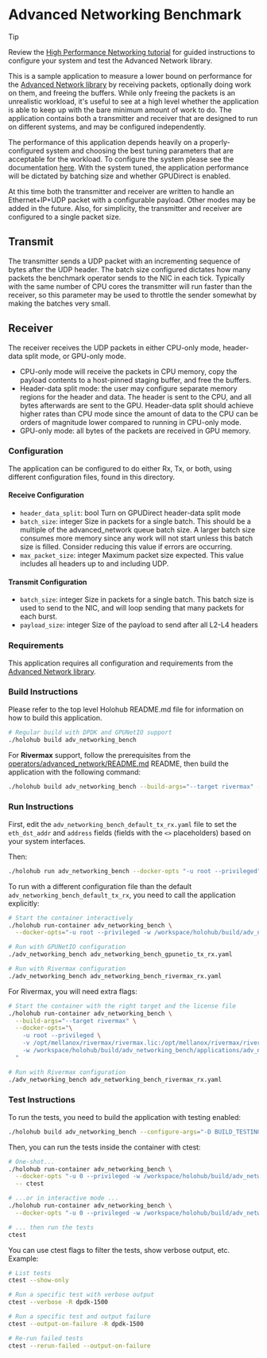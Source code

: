 # Advanced Networking Benchmark

> [!TIP]
> Review the [High Performance Networking tutorial](/tutorials/high_performance_networking/README.md) for guided
> instructions to configure your system and test the Advanced Network library.

This is a sample application to measure a lower bound on performance for the [Advanced Network
library](/operators/advanced_network/README.md) by receiving packets, optionally doing work on them, and freeing
the buffers. While only freeing the packets is an unrealistic workload, it's useful to see at a high level whether
the application is able to keep up with the bare minimum amount of work to do. The application contains both a
transmitter and receiver that are designed to run on different systems, and may be configured independently.

The performance of this application depends heavily on a properly-configured system and choosing the best
tuning parameters that are acceptable for the workload. To configure the system please see the documentation
[here](/tutorials/high_performance_networking/README.md). With the system tuned, the application performance
will be dictated by batching size and whether GPUDirect is enabled.

At this time both the transmitter and receiver are written to handle an Ethernet+IP+UDP packet with a
configurable payload. Other modes may be added in the future. Also, for simplicity, the transmitter and
receiver are configured to a single packet size.

## Transmit

The transmitter sends a UDP packet with an incrementing sequence of bytes after the UDP header. The batch
size configured dictates how many packets the benchmark operator sends to the NIC in each tick. Typically with
the same number of CPU cores the transmitter will run faster than the receiver, so this parameter may be used
to throttle the sender somewhat by making the batches very small.

## Receiver

The receiver receives the UDP packets in either CPU-only mode, header-data split mode, or GPU-only mode.
- CPU-only mode will receive the packets in CPU memory, copy the payload contents to a host-pinned staging buffer,
  and free the buffers.
- Header-data split mode: the user may configure separate memory regions for the header and data. The header is
  sent to the CPU, and all bytes afterwards are sent to the GPU. Header-data split should achieve higher
  rates than CPU mode since the amount of data to the CPU can be orders of magnitude lower compared to running
  in CPU-only mode.
- GPU-only mode: all bytes of the packets are received in GPU memory.

### Configuration

The application can be configured to do either Rx, Tx, or both, using different configuration files,
found in this directory.

#### Receive Configuration

- `header_data_split`: bool
  Turn on GPUDirect header-data split mode
- `batch_size`: integer
  Size in packets for a single batch. This should be a multiple of the advanced_network queue batch size.
  A larger batch size consumes more memory since any work will not start unless this batch size is filled. Consider
  reducing this value if errors are occurring.
- `max_packet_size`: integer
  Maximum packet size expected. This value includes all headers up to and including UDP.

#### Transmit Configuration

- `batch_size`: integer
  Size in packets for a single batch. This batch size is used to send to the NIC, and
  will loop sending that many packets for each burst.
- `payload_size`: integer
  Size of the payload to send after all L2-L4 headers

### Requirements

This application requires all configuration and requirements from the [Advanced Network library](/operators/advanced_network/README.md).

### Build Instructions

Please refer to the top level Holohub README.md file for information on how to build this application.

```bash
# Regular build with DPDK and GPUNetIO support
./holohub build adv_networking_bench
```

For **Rivermax** support, follow the prerequisites from the [operators/advanced_network/README.md](/operators/advanced_network/README.md) README, then build the application with the following command:

```bash
./holohub build adv_networking_bench --build-args="--target rivermax" --configure-args="-D ANO_MGR:STRING=rivermax"
```

### Run Instructions

First, edit the `adv_networking_bench_default_tx_rx.yaml` file to set the `eth_dst_addr` and `address` fields (fields with the `<>` placeholders) based on your system interfaces.

Then:

```bash
./holohub run adv_networking_bench --docker-opts "-u root --privileged" --language cpp
```

To run with a different configuration file than the default `adv_networking_bench_default_tx_rx`, you need to call the application explicitly:

```bash
# Start the container interactively
./holohub run-container adv_networking_bench \
  --docker-opts="-u root --privileged -w /workspace/holohub/build/adv_networking_bench/applications/adv_networking_bench/cpp"

# Run with GPUNetIO configuration
./adv_networking_bench adv_networking_bench_gpunetio_tx_rx.yaml

# Run with Rivermax configuration
./adv_networking_bench adv_networking_bench_rivermax_rx.yaml
```

For Rivermax, you will need extra flags:

```bash
# Start the container with the right target and the license file
./holohub run-container adv_networking_bench \
  --build-args="--target rivermax" \
  --docker-opts="\
    -u root --privileged \
    -v /opt/mellanox/rivermax/rivermax.lic:/opt/mellanox/rivermax/rivermax.lic \
    -w /workspace/holohub/build/adv_networking_bench/applications/adv_networking_bench/cpp \
  "

# Run with Rivermax configuration
./adv_networking_bench adv_networking_bench_rivermax_rx.yaml
```

### Test Instructions

To run the tests, you need to build the application with testing enabled:

```bash
./holohub build adv_networking_bench --configure-args="-D BUILD_TESTING:BOOL=ON"
```

Then, you can run the tests inside the container with ctest:

```bash
# One-shot...
./holohub run-container adv_networking_bench \
  --docker-opts "-u 0 --privileged -w /workspace/holohub/build/adv_networking_bench/" \
  -- ctest

# ...or in interactive mode ...
./holohub run-container adv_networking_bench \
  --docker-opts "-u 0 --privileged -w /workspace/holohub/build/adv_networking_bench/"

# ... then run the tests
ctest
```

You can use ctest flags to filter the tests, show verbose output, etc. Example:

```bash
# List tests
ctest --show-only

# Run a specific test with verbose output
ctest --verbose -R dpdk-1500

# Run a specific test and output failure
ctest --output-on-failure -R dpdk-1500

# Re-run failed tests
ctest --rerun-failed --output-on-failure
```
